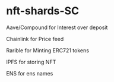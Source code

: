 # nft-shards-SC

Aave/Compound for Interest over deposit

Chainlink for Price feed

Rarible for Minting ERC721 tokens

IPFS for storing NFT

ENS for ens names
